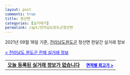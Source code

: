 ```yaml
---
layout: post
comments: true
title: 청산면
categories: [실거래가]
permalink: /apt/전라남도완도군청산면
---
```


2021년 09월 18일 기준, <a href="/apt/전라남도완도군">전라남도완도군</a> 청산면 한달간 실거래 정보

<a style="color: blue;" href="/apt/전라남도완도군">< 전라남도 완도군 전체 실거래 정보</a>
<!---- start ---->
<table>
  <tr>
    <td colspan="4" style="font-weight: bold;"><a href="/apt/전라남도완도군청산면{name_without_space}">오늘 등록된 실거래 정보가 없습니다</a> &nbsp;&nbsp;&nbsp; <a style="color: blue; font-size: smaller;" href="/apt/전라남도완도군청산면{name_without_space}">면적별 최고가 ></a></td>
  </tr>
    
</table>
<!---- end ---->
    